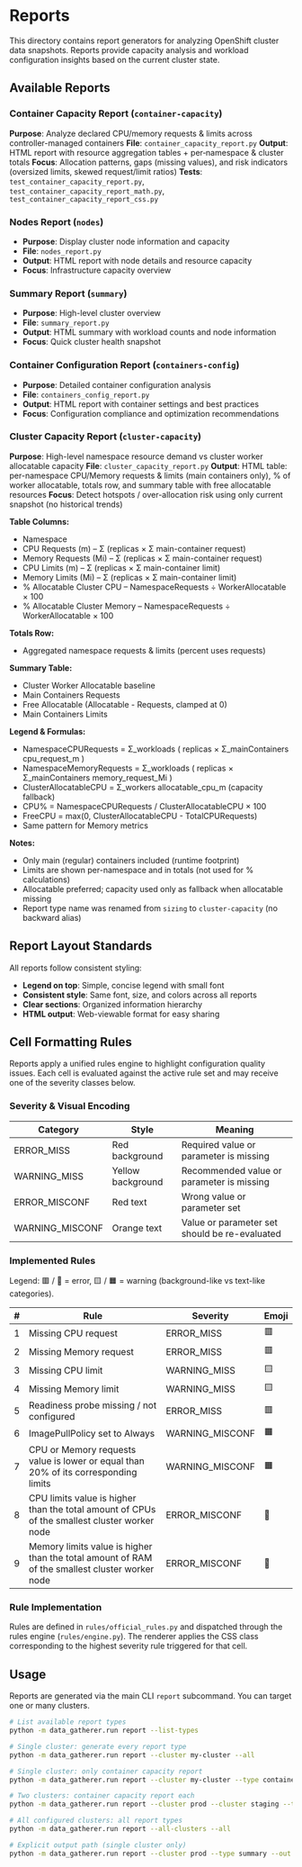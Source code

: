 # Reports

This directory contains report generators for analyzing OpenShift cluster data snapshots. Reports provide capacity analysis and workload configuration insights based on the current cluster state.

## Available Reports

### Container Capacity Report (`container-capacity`)
**Purpose**: Analyze declared CPU/memory requests & limits across controller-managed containers
**File**: `container_capacity_report.py`
**Output**: HTML report with resource aggregation tables + per‑namespace & cluster totals
**Focus**: Allocation patterns, gaps (missing values), and risk indicators (oversized limits, skewed request/limit ratios)
**Tests**: `test_container_capacity_report.py`, `test_container_capacity_report_math.py`, `test_container_capacity_report_css.py`

### Nodes Report (`nodes`)
- **Purpose**: Display cluster node information and capacity
- **File**: `nodes_report.py`
- **Output**: HTML report with node details and resource capacity
- **Focus**: Infrastructure capacity overview

### Summary Report (`summary`)
- **Purpose**: High-level cluster overview
- **File**: `summary_report.py`
- **Output**: HTML summary with workload counts and node information
- **Focus**: Quick cluster health snapshot

### Container Configuration Report (`containers-config`)
- **Purpose**: Detailed container configuration analysis
- **File**: `containers_config_report.py`
- **Output**: HTML report with container settings and best practices
- **Focus**: Configuration compliance and optimization recommendations

### Cluster Capacity Report (`cluster-capacity`)
**Purpose**: High-level namespace resource demand vs cluster worker allocatable capacity
**File**: `cluster_capacity_report.py`
**Output**: HTML table: per-namespace CPU/Memory requests & limits (main containers only), % of worker allocatable, totals row, and summary table with free allocatable resources
**Focus**: Detect hotspots / over-allocation risk using only current snapshot (no historical trends)

**Table Columns:**
- Namespace
- CPU Requests (m) – Σ (replicas × Σ main-container request)
- Memory Requests (Mi) – Σ (replicas × Σ main-container request)
- CPU Limits (m) – Σ (replicas × Σ main-container limit)
- Memory Limits (Mi) – Σ (replicas × Σ main-container limit)
- % Allocatable Cluster CPU – NamespaceRequests ÷ WorkerAllocatable × 100
- % Allocatable Cluster Memory – NamespaceRequests ÷ WorkerAllocatable × 100

**Totals Row:**
- Aggregated namespace requests & limits (percent uses requests)

**Summary Table:**
- Cluster Worker Allocatable baseline
- Main Containers Requests
- Free Allocatable (Allocatable - Requests, clamped at 0)
- Main Containers Limits

**Legend & Formulas:**
- NamespaceCPURequests = Σ_workloads ( replicas × Σ_mainContainers cpu_request_m )
- NamespaceMemoryRequests = Σ_workloads ( replicas × Σ_mainContainers memory_request_Mi )
- ClusterAllocatableCPU = Σ_workers allocatable_cpu_m (capacity fallback)
- CPU% = NamespaceCPURequests / ClusterAllocatableCPU × 100
- FreeCPU = max(0, ClusterAllocatableCPU - TotalCPURequests)
- Same pattern for Memory metrics

**Notes:**
- Only main (regular) containers included (runtime footprint)
- Limits are shown per-namespace and in totals (not used for % calculations)
- Allocatable preferred; capacity used only as fallback when allocatable missing
- Report type name was renamed from `sizing` to `cluster-capacity` (no backward alias)

## Report Layout Standards

All reports follow consistent styling:

- **Legend on top**: Simple, concise legend with small font
- **Consistent style**: Same font, size, and colors across all reports
- **Clear sections**: Organized information hierarchy
- **HTML output**: Web-viewable format for easy sharing

## Cell Formatting Rules

Reports apply a unified rules engine to highlight configuration quality issues. Each cell is evaluated against the active rule set and may receive one of the severity classes below.

### Severity & Visual Encoding
| Category | Style | Meaning |
|----------|-------|---------|
| ERROR_MISS | Red background | Required value or parameter is missing |
| WARNING_MISS | Yellow background | Recommended value or parameter is missing |
| ERROR_MISCONF | Red text | Wrong value or parameter set |
| WARNING_MISCONF | Orange text | Value or parameter set should be re-evaluated |

### Implemented Rules

Legend: 🟥 / 🔴 = error, 🟨 / 🟧 = warning (background-like vs text-like categories).

| # | Rule | Severity | Emoji |
|---|-------|----------|-------|
| 1 | Missing CPU request | ERROR_MISS | 🟥 |
| 2 | Missing Memory request | ERROR_MISS | 🟥 |
| 3 | Missing CPU limit | WARNING_MISS | 🟨 |
| 4 | Missing Memory limit | WARNING_MISS | 🟨 |
| 5 | Readiness probe missing / not configured | ERROR_MISS | 🟥 |
| 6 | ImagePullPolicy set to Always | WARNING_MISCONF | 🟧 |
| 7 | CPU or Memory requests value is lower or equal than 20% of its corresponding limits | WARNING_MISCONF | 🟧 |
| 8 | CPU limits value is higher than the total amount of CPUs of the smallest cluster worker node | ERROR_MISCONF | 🔴 |
| 9 | Memory limits value is higher than the total amount of RAM of the smallest cluster worker node | ERROR_MISCONF | 🔴 |

### Rule Implementation
Rules are defined in `rules/official_rules.py` and dispatched through the rules engine (`rules/engine.py`). The renderer applies the CSS class corresponding to the highest severity rule triggered for that cell.

## Usage

Reports are generated via the main CLI `report` subcommand. You can target one or many clusters.

```bash
# List available report types
python -m data_gatherer.run report --list-types

# Single cluster: generate every report type
python -m data_gatherer.run report --cluster my-cluster --all

# Single cluster: only container capacity report
python -m data_gatherer.run report --cluster my-cluster --type container-capacity

# Two clusters: container capacity report each
python -m data_gatherer.run report --cluster prod --cluster staging --type container-capacity

# All configured clusters: all report types
python -m data_gatherer.run report --all-clusters --all

# Explicit output path (single cluster only)
python -m data_gatherer.run report --cluster prod --type summary --out /tmp/prod-summary.html
```
